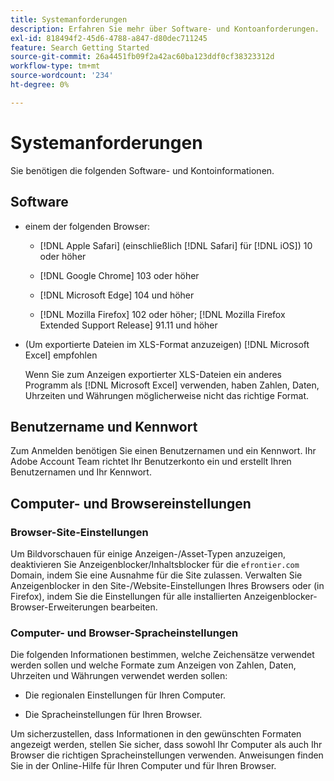 ```yaml
---
title: Systemanforderungen
description: Erfahren Sie mehr über Software- und Kontoanforderungen.
exl-id: 818494f2-45d6-4788-a847-d80dec711245
feature: Search Getting Started
source-git-commit: 26a4451fb09f2a42ac60ba123ddf0cf38323312d
workflow-type: tm+mt
source-wordcount: '234'
ht-degree: 0%

---
```


# Systemanforderungen

Sie benötigen die folgenden Software- und Kontoinformationen.

## Software

* einem der folgenden Browser:

   * [!DNL Apple Safari] (einschließlich [!DNL Safari] für [!DNL iOS]) 10 oder höher

   * [!DNL Google Chrome] 103 oder höher

   * [!DNL Microsoft Edge] 104 und höher

   * [!DNL Mozilla Firefox] 102 oder höher; [!DNL Mozilla Firefox Extended Support Release] 91.11 und höher

* (Um exportierte Dateien im XLS-Format anzuzeigen) [!DNL Microsoft Excel] empfohlen

  Wenn Sie zum Anzeigen exportierter XLS-Dateien ein anderes Programm als [!DNL Microsoft Excel] verwenden, haben Zahlen, Daten, Uhrzeiten und Währungen möglicherweise nicht das richtige Format.

## Benutzername und Kennwort

Zum Anmelden benötigen Sie einen Benutzernamen und ein Kennwort. Ihr Adobe Account Team richtet Ihr Benutzerkonto ein und erstellt Ihren Benutzernamen und Ihr Kennwort.

## Computer- und Browsereinstellungen

### Browser-Site-Einstellungen

Um Bildvorschauen für einige Anzeigen-/Asset-Typen anzuzeigen, deaktivieren Sie Anzeigenblocker/Inhaltsblocker für die `efrontier.com` Domain, indem Sie eine Ausnahme für die Site zulassen. Verwalten Sie Anzeigenblocker in den Site-/Website-Einstellungen Ihres Browsers oder (in Firefox), indem Sie die Einstellungen für alle installierten Anzeigenblocker-Browser-Erweiterungen bearbeiten.

### Computer- und Browser-Spracheinstellungen

Die folgenden Informationen bestimmen, welche Zeichensätze verwendet werden sollen und welche Formate zum Anzeigen von Zahlen, Daten, Uhrzeiten und Währungen verwendet werden sollen:

* Die regionalen Einstellungen für Ihren Computer.

* Die Spracheinstellungen für Ihren Browser.

Um sicherzustellen, dass Informationen in den gewünschten Formaten angezeigt werden, stellen Sie sicher, dass sowohl Ihr Computer als auch Ihr Browser die richtigen Spracheinstellungen verwenden. Anweisungen finden Sie in der Online-Hilfe für Ihren Computer und für Ihren Browser.

